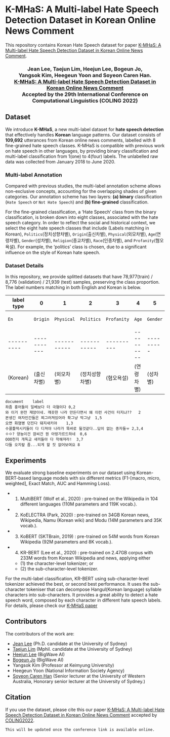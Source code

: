 # K-MHaS: A Multi-label Hate Speech Detection Dataset in Korean Online News Comment

This repository contains Korean Hate Speech dataset for paper [K-MHaS: A Multi-label Hate Speech Detection Dataset in Korean Online News Comment](https://arxiv.org/pdf/2208.10684.pdf). 

### <div align="center"> Jean Lee, Taejun Lim, Heejun Lee, Bogeun Jo, <br> Yangsok Kim, Heegeun Yoon and Soyeon Caren Han. <br> [K-MHaS: A Multi-label Hate Speech Detection Dataset in Korean Online News Comment](https://arxiv.org/pdf/2208.10684.pdf) <br> Accepted by the 29th International Conference on Computational Linguistics (COLING 2022) </div>


## Dataset 
We introduce **K-MHaS**, a new multi-label dataset for **hate speech detection** that effectively handles **Korean** language patterns. Our dataset consists of **109,692**
utterances from Korean online news comments, labelled with 8 fine-grained hate speech classes. K-MHaS is compatible with previous work on hate speech in other languages, by providing binary classification and multi-label classification from 1(one) to 4(four) labels. The unlabelled raw data was collected from January 2018 to June 2020. 


### Multi-label Annotation 
Compared with previous studies, the multi-label annotation scheme allows non-exclusive concepts, accounting for the overlapping shades of given categories. Our annotation scheme has two layers: **(a) binary** classification (`Hate Speech` or `Not Hate Speech`) and **(b) fine-grained** classification. 

For the fine-grained classification, a ‘Hate Speech’ class from the binary classification, is broken down into eight classes, associated with the hate speech category. In order to reflect the social and historical context, we select the eight hate speech classes that include (Labels matching in Korean), `Politics`(정치성향차별), `Origin`(출신차별), `Physical`(외모차별), `Age`(연령차별), `Gender`(성차별), `Religion`(종교차별), `Race`(인종차별), and `Profanity`(혐오욕설). For example, the ‘politics’ class is chosen, due to a significant influence on the style of Korean hate speech.


### Dataset Details
In this repository, we provide splitted datasets that have 78,977(train) / 8,776 (validation) / 21,939 (test) samples, preserving the class proportion. The label numbers matching in both English and Korean is below. 

label type  |  0  |  1  |  2  |  3  |  4  |  5  |  6  |  7  |  8
----------|-----------|-----------|-----------|----------|----------|---------|---------|---------|-----------
`En` |  `Origin` | `Physical` | `Politics` | `Profanity` | `Age` | `Gender` | `Race` | `Religion` | `Not Hate Speech`
----------|-----------|-----------|-----------|----------|----------|---------|---------|---------|-----------
(Korean)  |  (출신차별) | (외모차별) | (정치성향차별) | (혐오욕설) | (연령차별) | (성차별) | (인종차별) | (종교차별) | (해당사항없음)


```
document	label
좌좀 홍어들이 일베보다 더 극혐이다	0,2
와 이거 완전 재앙이네. 깨끗한 나라 만든다면서 왜 이런 사건이 터지냐??	2
몬생긴 여자인간들은 찌그러져있어라 확그냥 막그냥	1,5
오면 화염병 던진다 돼지새키야	1,3
수꼴틀딱시키들이 다 디져야 나라가 똑바로 될것같다..답이 없는 종자들ㅠ	2,3,4
ㅇㅇ? 양놈이건 깜씨건 뭔 아방가르드하네	0,6
OOO천지 개독교 새끼들아 다 착해져라!	3,7
다들 오지랖 좀...되게 할 짓 없어보여요	8

```

## Experiments
We evaluate strong baseline experiments on our dataset using Korean-BERT-based language models with six different metrics (F1-[macro, micro, weighted], Exact Match, AUC and Hamming Loss). 

* 1) MultiBERT (Wolf et al., 2020) : pre-trained on the Wikipedia in 104 different languages (110M parameters and 119K vocab.). 
* 2) KoELECTRA (Park, 2020) : pre-trained on 34GB Korean news, Wikipedia, Namu (Korean wiki) and Modu (14M parameters and 35K vocab.). 
* 3) KoBERT (SKTBrain, 2019) : pre-trained on 54M words from Korean Wikipedia (92M parameters and 8K vocab.). 
* 4) KR-BERT (Lee et al., 2020) : pre-trained on 2.47GB corpus with 233M words from Korean Wikipedia and news, applying either
    - (1) the character-level tokenizer; or
    - (2) the sub-character-level tokenizer. 

For the multi-label classification, KR-BERT using sub-character-level tokenizer achieved the best, or second best performance. It uses the sub-character tokeniser that can decompose Hangul(Korean language) syllable characters into sub-characters. It provides a great ability to detect a hate speech word, composed by each character in different hate speech labels. For details, please check our [K-MHaS paper](https://arxiv.org/pdf/2208.10684.pdf)


## Contributors
The contributors of the work are: 
- [Jean Lee](https://github.com/jeanlee-ai) (Ph.D. candidate at the University of Sydney)
- [Taejun Lim](https://github.com/taezun) (Mphil. candidate at the University of Sydney)
- [Heejun Lee](https://bigwaveai.com/) (BigWave AI)
- [Bogeun Jo](https://bigwaveai.com/) (BigWave AI)
- Yangsok Kim (Professor at Keimyung University)
- Heegeun Yoon (National Information Society Agency)
- [Soyeon Caren Han](https://drcarenhan.github.io/) (Senior lecturer at the University of Western Australia, Honorary senior lecturer at the University of Sydney.)



## Citation
If you use the dataset, please cite this our paper [K-MHaS: A Multi-label Hate Speech Detection Dataset in Korean Online News Comment](https://arxiv.org/pdf/2208.10684.pdf) accepted by [COLING2022](https://coling2022.org/). 
```
This will be updated once the conference link is available online. 
```

